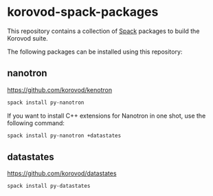 # korovod-spack-packages

This repository contains a collection of [Spack](https://spack.io/) packages to build the Korovod suite.

The following packages can be installed using this repository:

## nanotron

https://github.com/korovod/kenotron

```bash
spack install py-nanotron
```

If you want to install C++ extensions for Nanotron in one shot, use the following command:

```bash
spack install py-nanotron +datastates
```

## datastates

https://github.com/korovod/datastates

```bash
spack install py-datastates
```
